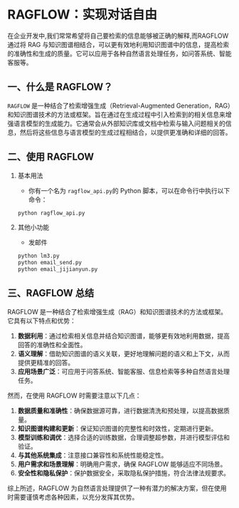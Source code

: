# RAGFLOW：实现对话自由

在企业开发中,我们常常希望将自己要检索的信息能够被正确的解释,而RAGFLOW 通过将 RAG 与知识图谱相结合，可以更有效地利用知识图谱中的信息，提高检索的准确性和生成的质量。它可以应用于各种自然语言处理任务，如问答系统、智能客服等。

## 一、什么是 RAGFLOW？

`RAGFLOW` 是一种结合了检索增强生成（Retrieval-Augmented Generation，RAG）和知识图谱技术的方法或框架。旨在通过在生成过程中引入检索到的相关信息来增强语言模型的生成能力。它通常会从外部知识库或文档中检索与输入问题相关的信息，然后将这些信息与语言模型的生成过程相结合，以提供更准确和详细的回答。


## 二、使用 RAGFLOW

1. 基本用法
   - 你有一个名为 `ragflow_api.py`的 Python 脚本，可以在命令行中执行以下命令：

   ```bash
   python ragflow_api.py
   ```


2. 其他小功能
   - 发邮件

   ```bash
   python lm3.py
   python email_send.py
   python email_jijianyun.py
   ```


## 三、RAGFLOW 总结

RAGFLOW 是一种结合了检索增强生成（RAG）和知识图谱技术的方法或框架。它具有以下特点和优势：

1. **数据利用**：通过检索相关信息并结合知识图谱，能够更有效地利用数据，提高回答的准确性和全面性。
2. **语义理解**：借助知识图谱的语义关联，更好地理解问题的语义和上下文，从而提供更精准的回答。
3. **应用场景广泛**：可应用于问答系统、智能客服、信息检索等多种自然语言处理任务。

然而，在使用 RAGFLOW 时需要注意以下几点：

1. **数据质量和准确性**：确保数据源可靠，进行数据清洗和预处理，以提高数据质量。
2. **知识图谱构建和更新**：保证知识图谱的完整性和时效性，定期进行更新。
3. **模型训练和调优**：选择合适的训练数据，合理调整超参数，并进行模型评估和验证。
4. **与其他系统集成**：注意接口兼容性和系统性能稳定性。
5. **用户需求和场景理解**：明确用户需求，确保 RAGFLOW 能够适应不同场景。
6. **安全性和隐私保护**：保护数据安全，采取隐私保护措施，符合法律法规要求。

综上所述，RAGFLOW 为自然语言处理提供了一种有潜力的解决方案，但在使用时需要谨慎考虑各种因素，以充分发挥其优势。